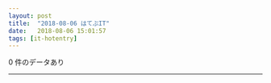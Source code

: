 ```yaml
---
layout: post
title:  "2018-08-06 はてぶIT"
date:   2018-08-06 15:01:57
tags: [it-hotentry]
---
```

0 件のデータあり

<hr>
